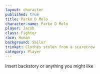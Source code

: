 ```yaml
---
layout: character
published: true
title: Parko D Molo
character-name: Parko D Molo
player: Jacob
class: Fighter
race: Human
background: Sailor
trinket: Clothes stolen from a scarecrow
category: Player
---
```

Insert backstory or anything you might like
